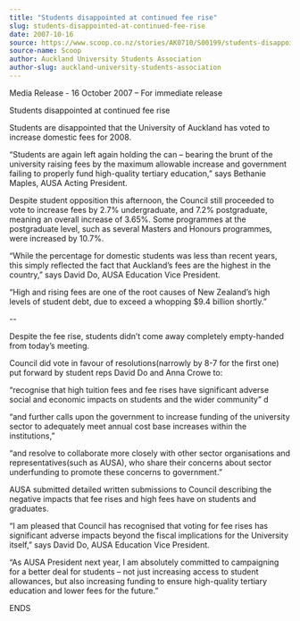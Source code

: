 ```yaml
---
title: "Students disappointed at continued fee rise"
slug: students-disappointed-at-continued-fee-rise
date: 2007-10-16
source: https://www.scoop.co.nz/stories/AK0710/S00199/students-disappointed-at-continued-fee-rise.htm
source-name: Scoop
author: Auckland University Students Association
author-slug: auckland-university-students-association
---
```

<p>Media Release - 16 October 2007 – For immediate
release</p>

<p>Students disappointed at continued fee
rise</p>

<p>Students are disappointed that the University of
Auckland has voted to increase domestic fees for
2008.</p>

<p>“Students are again left again holding the can –
bearing the brunt of the university raising fees by the
maximum allowable increase and government failing to
properly fund high-quality tertiary education,” says
Bethanie Maples, AUSA Acting President.</p>

<p>Despite student
opposition this afternoon, the Council still proceeded to
vote to increase fees by 2.7% undergraduate, and 7.2%
postgraduate, meaning an overall increase of 3.65%. Some
programmes at the postgraduate level, such as several
Masters and Honours programmes, were increased by
10.7%.</p>

<p>“While the percentage for domestic students was
less than recent years, this simply reflected the fact that
Auckland’s fees are the highest in the country,” says
David Do, AUSA Education Vice President.</p>

<p>“High and
rising fees are one of the root causes of New Zealand’s
high levels of student debt, due to exceed a whopping $9.4
billion shortly.”</p>

<p>--</p>

<p>Despite the fee rise, students
didn’t come away completely empty-handed from today’s
meeting.</p>

<p>Council did vote in favour of
resolutions(narrowly by 8-7 for the first one) put forward
by student reps David Do and Anna Crowe to:</p>

<p>“recognise
that high tuition fees and fee rises have significant
adverse social and economic impacts on students and the
wider community” d<p>

<p>“and further calls upon the
government to increase funding of the university sector to
adequately meet annual cost base increases within the
institutions,”<p>
<p>“and resolve to collaborate more
closely with other sector organisations and
representatives(such as AUSA), who share their concerns
about sector underfunding to promote these concerns to
government.”</p>

<p>AUSA submitted detailed written submissions
to Council describing the negative impacts that fee rises
and high fees have on students and graduates.</p>

<p>“I am
pleased that Council has recognised that voting for fee
rises has significant adverse impacts beyond the fiscal
implications for the University itself,” says David Do,
AUSA Education Vice President.</p>

<p>“As AUSA President next
year, I am absolutely committed to campaigning for a better
deal for students – not just increasing access to student
allowances, but also increasing funding to ensure
high-quality tertiary education and lower fees for the
future.”</p>

<p>ENDS<br><p>
         